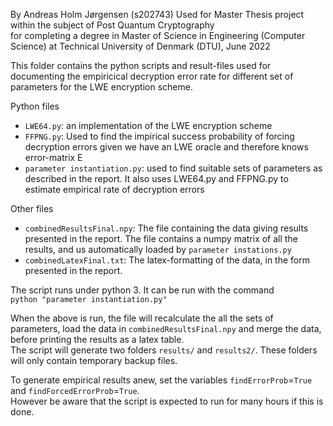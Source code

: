 By Andreas Holm Jørgensen  (s202743)
Used for Master Thesis project within the subject of Post Quantum Cryptography  
for completing a degree in Master of Science in Engineering (Computer Science) at Technical University of Denmark (DTU), June 2022

This folder contains the python scripts and result-files used for documenting the
empiricical decryption error rate for different set of parameters for the LWE encryption scheme.

Python files
 - `LWE64.py`: an implementation of the LWE encryption scheme
 - `FFPNG.py`: Used to find the impirical success probability of forcing decryption errors given we have an LWE oracle and therefore knows error-matrix E
 - `parameter instantiation.py`: used to find suitable sets of parameters as described in the report. It also uses LWE64.py and FFPNG.py 
 to estimate empirical rate of decryption errors
 
 Other files
 - `combinedResultsFinal.npy`: The file containing the data giving results presented in the report. 
 The file contains a numpy matrix of all the results, and us automatically loaded by `parameter instations.py`
 - `combinedLatexFinal.txt`: The latex-formatting of the data, in the form presented in the report.
 
The script runs under python 3. It can be run with the command  
`python "parameter instantiation.py"`

When the above is run, the file will recalculate the all the sets of parameters, load the data in `combinedResultsFinal.npy` 
and merge the data, before printing the results as a latex table.  
The script will generate two folders `results/` and `results2/`. These folders will only contain temporary backup files.

To generate empirical results anew, set the variables `findErrorProb`=`True` and `findForcedErrorProb`=`True`.  
However be aware that the script is expected to run for many hours if this is done.

 
 